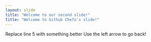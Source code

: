 ```yaml
---
layout: slide
title: "Welcome to our second slide!"
title: "Welcome to Github Chefo's slide!"
---
```

Replace line 5 with something better
Use the left arrow to go back!
